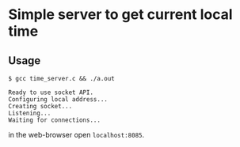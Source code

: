 # Simple server to get current local time

## Usage

```
$ gcc time_server.c && ./a.out

Ready to use socket API.
Configuring local address...
Creating socket...
Listening...
Waiting for connections...
```

in the web-browser open `localhost:8085`.
